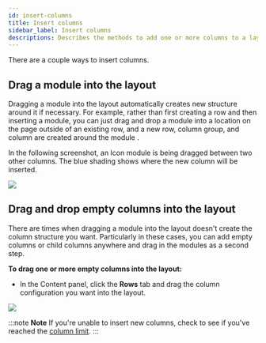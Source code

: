 ```yaml
---
id: insert-columns
title: Insert columns
sidebar_label: Insert columns
descriptions: Describes the methods to add one or more columns to a layout.
---
```


There are a couple ways to insert columns.

##  Drag a module into the layout

Dragging a module into the layout automatically creates new structure around it if necessary. For example, rather than first creating a row and then inserting a module, you can just drag and drop a module into a location on the page outside of an existing row, and a new row, column group, and column are created around the module .

In the following screenshot, an Icon module is being dragged between two other columns. The blue shading shows where the new column will be inserted.

![](/img/row-columns-insert-cols-2.png)

## Drag and drop empty columns into the layout

There are times when dragging a module into the layout doesn't create the column structure you want. Particularly in these cases, you can add empty columns or child columns anywhere and drag in the modules as a second step.

**To drag one or more empty columns into the layout:**

* In the Content panel, click the **Rows** tab and drag the column configuration you want into the layout.

![](/img/row-columns-insert-cols-1.png)

:::note **Note**
If you're unable to insert new columns, check to see if you've reached the [column limit](/beaver-builder/layouts/columns/column-layouts-overview.md/#basic-column-rules-and-limits). 
:::
